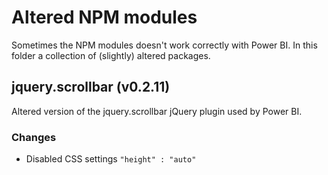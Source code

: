 # Altered NPM modules

Sometimes the NPM modules doesn't work correctly with Power BI.
In this folder a collection of (slightly) altered packages.

## jquery.scrollbar (v0.2.11)
Altered version of the jquery.scrollbar jQuery plugin used by Power BI.

### Changes

- Disabled CSS settings `"height" : "auto"`